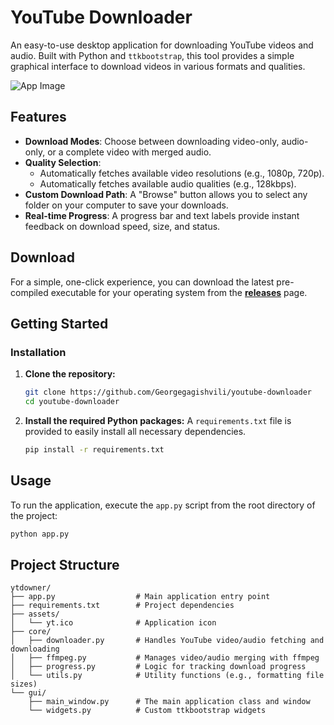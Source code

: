 # YouTube Downloader

An easy-to-use desktop application for downloading YouTube videos and audio.
Built with Python and `ttkbootstrap`, this tool provides a simple graphical interface to download videos in various formats and qualities.

![App Image](https://i.imgur.com/C0Mcwmv.png)

## Features

- **Download Modes**: Choose between downloading video-only, audio-only, or a complete video with merged audio.
- **Quality Selection**:
  - Automatically fetches available video resolutions (e.g., 1080p, 720p).
  - Automatically fetches available audio qualities (e.g., 128kbps).
- **Custom Download Path**: A "Browse" button allows you to select any folder on your computer to save your downloads.
- **Real-time Progress**: A progress bar and text labels provide instant feedback on download speed, size, and status.

## Download

For a simple, one-click experience, you can download the latest pre-compiled executable for your operating system
from the **[releases](https://github.com/Georgegagishvili/youtube-downloader/releases)** page.

## Getting Started

### Installation

1.  **Clone the repository:**

    ```bash
    git clone https://github.com/Georgegagishvili/youtube-downloader
    cd youtube-downloader
    ```

2.  **Install the required Python packages:**
    A `requirements.txt` file is provided to easily install all necessary dependencies.
    ```bash
    pip install -r requirements.txt
    ```

## Usage

To run the application, execute the `app.py` script from the root directory of the project:

```bash
python app.py
```

## Project Structure

```
ytdowner/
├── app.py                  # Main application entry point
├── requirements.txt        # Project dependencies
├── assets/
│   └── yt.ico              # Application icon
├── core/
│   ├── downloader.py       # Handles YouTube video/audio fetching and downloading
│   ├── ffmpeg.py           # Manages video/audio merging with ffmpeg
│   ├── progress.py         # Logic for tracking download progress
│   └── utils.py            # Utility functions (e.g., formatting file sizes)
└── gui/
    ├── main_window.py      # The main application class and window
    └── widgets.py          # Custom ttkbootstrap widgets
```
